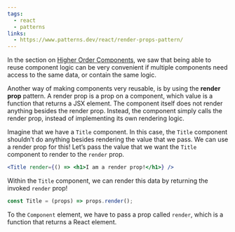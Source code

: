 ```yaml
---
tags:
  - react
  - patterns
links:
  - https://www.patterns.dev/react/render-props-pattern/
---
```

In the section on [Higher Order Components](https://www.patterns.dev/posts/hoc-pattern), we saw that being able to reuse component logic can be very convenient if multiple components need access to the same data, or contain the same logic.

Another way of making components very reusable, is by using the **render prop** pattern. A render prop is a prop on a component, which value is a function that returns a JSX element. The component itself does not render anything besides the render prop. Instead, the component simply calls the render prop, instead of implementing its own rendering logic.

Imagine that we have a `Title` component. In this case, the `Title` component shouldn’t do anything besides rendering the value that we pass. We can use a render prop for this! Let’s pass the value that we want the `Title` component to render to the `render` prop.

```jsx
<Title render={() => <h1>I am a render prop!</h1>} />
```

Within the `Title` component, we can render this data by returning the invoked `render` prop!

```jsx
const Title = (props) => props.render();
```

To the `Component` element, we have to pass a prop called `render`, which is a function that returns a React element.
